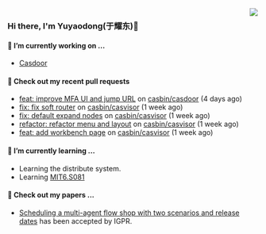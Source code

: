 <img align="right" src="https://github-readme-stats.vercel.app/api?username=leo220yuyaodog&show_icons=true&icon_color=805AD5&text_color=718096&bg_color=ffffff&hide_title=true" />

### Hi there, I'm Yuyaodong(于耀东)👋
#### 🔭 I’m currently working on ...
- [Casdoor](https://github.com/casdoor)

#### 🔨 Check out my recent pull requests

- [feat: improve MFA UI and jump URL](https://github.com/casbin/casdoor/pull/2647) on [casbin/casdoor](https://github.com/casbin/casdoor) (4 days ago)
- [fix: fix soft router](https://github.com/casbin/casvisor/pull/50) on [casbin/casvisor](https://github.com/casbin/casvisor) (1 week ago)
- [fix: default expand nodes](https://github.com/casbin/casvisor/pull/49) on [casbin/casvisor](https://github.com/casbin/casvisor) (1 week ago)
- [refactor: refactor menu and layout](https://github.com/casbin/casvisor/pull/48) on [casbin/casvisor](https://github.com/casbin/casvisor) (1 week ago)
- [feat: add workbench page](https://github.com/casbin/casvisor/pull/47) on [casbin/casvisor](https://github.com/casbin/casvisor) (1 week ago)

#### 🌱 I’m currently learning ...
- Learning the distribute system.
- Learning [MIT6.S081](https://pdos.csail.mit.edu/6.828/2021/schedule.html)

#### 📜 Check out my papers ...
- [Scheduling a multi-agent flow shop with two scenarios and release dates](https://www.tandfonline.com/doi/full/10.1080/00207543.2023.2188646) has been accepted by IGPR.

